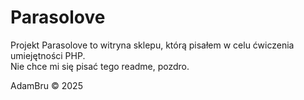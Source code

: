 # Parasolove
Projekt Parasolove to witryna sklepu, którą pisałem w celu ćwiczenia umiejętności PHP. <br>
Nie chce mi się pisać tego readme, pozdro.

AdamBru &copy; 2025